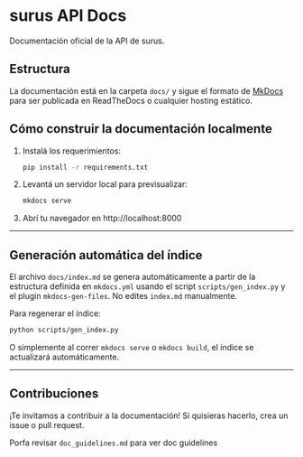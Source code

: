 # surus API Docs

Documentación oficial de la API de surus.

## Estructura

La documentación está en la carpeta `docs/` y sigue el formato de [MkDocs](https://www.mkdocs.org/) para ser publicada en ReadTheDocs o cualquier hosting estático.

## Cómo construir la documentación localmente

1. Instalá los requerimientos:
   ```bash
   pip install -r requirements.txt
   ```
2. Levantá un servidor local para previsualizar:
   ```bash
   mkdocs serve
   ```
3. Abrí tu navegador en http://localhost:8000

---

## Generación automática del índice

El archivo `docs/index.md` se genera automáticamente a partir de la estructura definida en `mkdocs.yml` usando el script `scripts/gen_index.py` y el plugin `mkdocs-gen-files`. No edites `index.md` manualmente.

Para regenerar el índice:

```bash
python scripts/gen_index.py
```

O simplemente al correr `mkdocs serve` o `mkdocs build`, el índice se actualizará automáticamente.

---

## Contribuciones

¡Te invitamos a contribuir a la documentación! Si quisieras hacerlo, crea un issue o pull request.

Porfa revisar `doc_guidelines.md` para ver doc guidelines